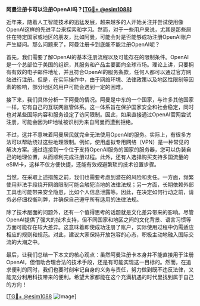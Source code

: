 **阿曼注册卡可以注册OpenAI吗？[[TG💪+ @esim1088](https://t.me/s/esim1088)]**

近年来，随着人工智能技术的迅猛发展，越来越多的人开始关注并尝试使用像OpenAI这样的先进平台来探索和学习。然而，对于一些用户来说，尤其是那些居住在特定国家或地区的朋友，比如阿曼，可能会对是否能够成功注册OpenAI账户产生疑问。那么问题来了，阿曼注册卡到底能不能注册OpenAI呢？

首先，我们需要了解OpenAI的基本注册流程以及可能存在的限制条件。OpenAI是一个总部位于美国的组织，其服务和产品主要面向全球市场。理论上讲，只要拥有有效的电子邮件地址，并且符合OpenAI的服务条款，任何人都可以通过官方网站进行注册。但是，在实际操作中，由于网络环境、法律政策以及地区性限制等因素的影响，部分地区的用户可能会遇到一定的困难。

接下来，我们具体分析一下阿曼的情况。阿曼是中东的一个国家，与许多其他国家一样，它有自己的互联网监管体系。这一体系旨在保护国家安全和社会稳定，同时也对某些国际内容和服务设定了访问限制。因此，如果直接通过OpenAI官网尝试注册，可能会因为IP地址被识别为来自阿曼而遭到拒绝。

不过，这并不意味着阿曼居民就完全无法使用OpenAI的服务。实际上，有很多方法可以帮助绕过这些地理限制。例如，使用虚拟专用网络（VPN）是一种常见的解决方案。通过连接到一个位于支持OpenAI服务的国家的服务器，您可以伪装自己的地理位置，从而顺利完成注册过程。此外，还有人选择购买支持多国流量的eSIM卡，这样不仅方便快捷，还能有效规避繁琐的技术设置步骤。

当然，在采取上述措施之前，我们也需要考虑到潜在的风险和责任。一方面，频繁使用非法手段绕开网络限制可能会触犯当地的法律法规；另一方面，长期依赖外部工具也可能带来安全隐患，比如个人信息泄露等。因此，在决定如何行动之前，请务必仔细权衡利弊，并确保自己遵守所有适用的法律法规。

除了技术层面的问题外，还有一个值得思考的话题就是文化差异带来的影响。尽管OpenAI提供了强大的技术支持，但不同国家和地区之间的文化背景、语言习惯等方面可能存在较大差异。这意味着即使成功注册了账户，实际使用过程中仍需适应相应的规则和规范。对此，建议大家保持开放包容的心态，积极主动地融入国际交流的大潮之中。

最后，让我们总结一下本文的核心观点：虽然阿曼注册卡本身并不能直接用于注册OpenAI，但借助合理合法的技术手段，还是有可能实现这一目标的。然而，在追求便利的同时，我们也要时刻牢记自身的义务与责任，努力做到既不违反法律，又能充分利用科技带来的便利。希望大家都能在这个充满机遇的时代里找到属于自己的方向！

[[TG💪+ @esim1088](https://t.me/s/esim1088) ![Image](https://i.postimg.cc/4NQfJmqS/Snipaste-2025-05-13-00-14-12.png)]